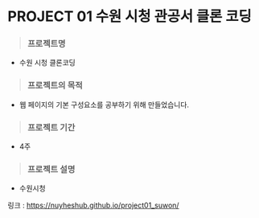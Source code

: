 # PROJECT 01 수원 시청 관공서 클론 코딩

> ### **프로젝트명**

- 수원 시청 클론코딩

> ### **프로젝트의 목적**

- 웹 페이지의 기본 구성요소를 공부하기 위해 만들었습니다.

> ### **프로젝트 기간**

- 4주

> ### **프로젝트 설명**

- 수원시청

링크 : https://nuyheshub.github.io/project01_suwon/